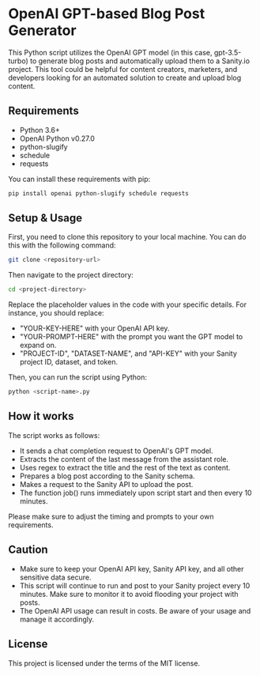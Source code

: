 # OpenAI GPT-based Blog Post Generator

This Python script utilizes the OpenAI GPT model (in this case, gpt-3.5-turbo) to generate blog posts and automatically upload them to a Sanity.io project. This tool could be helpful for content creators, marketers, and developers looking for an automated solution to create and upload blog content.

## Requirements

- Python 3.6+
- OpenAI Python v0.27.0
- python-slugify
- schedule
- requests

You can install these requirements with pip:

```bash
pip install openai python-slugify schedule requests
```
## Setup & Usage
First, you need to clone this repository to your local machine. You can do this with the following command:

```bash
git clone <repository-url>
```

Then navigate to the project directory:

```bash
cd <project-directory>
```

Replace the placeholder values in the code with your specific details. For instance, you should replace:

- "YOUR-KEY-HERE" with your OpenAI API key.
- "YOUR-PROMPT-HERE" with the prompt you want the GPT model to expand on.
- "PROJECT-ID", "DATASET-NAME", and "API-KEY" with your Sanity project ID, dataset, and token.

Then, you can run the script using Python:

```bash
python <script-name>.py
```

## How it works
The script works as follows:

- It sends a chat completion request to OpenAI's GPT model.
- Extracts the content of the last message from the assistant role.
- Uses regex to extract the title and the rest of the text as content.
- Prepares a blog post according to the Sanity schema.
- Makes a request to the Sanity API to upload the post.
- The function job() runs immediately upon script start and then every 10 minutes.

Please make sure to adjust the timing and prompts to your own requirements.

## Caution
- Make sure to keep your OpenAI API key, Sanity API key, and all other sensitive data secure.
- This script will continue to run and post to your Sanity project every 10 minutes. Make sure to monitor it to avoid flooding your project with posts.
- The OpenAI API usage can result in costs. Be aware of your usage and manage it accordingly.

## License
This project is licensed under the terms of the MIT license.